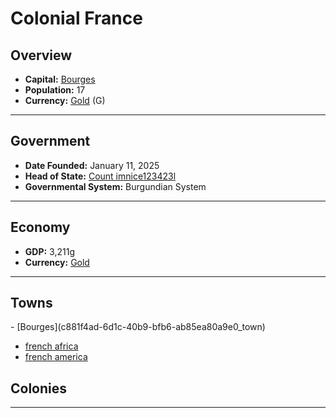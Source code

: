 <!--UNDEDITED FILE, remove this entire line if this file has been edited!-->
# <!--NAME-->Colonial France<!--NAME-->

## Overview

- **Capital:** <!--CAPITAL_LINK-->[Bourges](c881f4ad-6d1c-40b9-bfb6-ab85ea80a9e0_town)<!--CAPITAL_LINK-->
- **Population:** <!--POPULATION-->17<!--POPULATION-->
- **Currency:** <!--CURRENCY_LINK-->[Gold](Gold_currency)<!--CURRENCY_LINK--> (<!--CURRENCY_ABV-->G<!--CURRENCY_ABV-->)

---

## Government

- **Date Founded:** <!--FOUNDED-->January 11, 2025<!--FOUNDED-->
- **Head of State:** <!--LEADER_TITLE_LINK-->[Count imnice123423l](imnice123423l_user)<!--LEADER_TITLE_LINK-->
- **Governmental System:** <!--GOVERNMENT-->Burgundian System<!--GOVERNMENT-->

---

## Economy

- **GDP:** <!--GDP-->3,211g<!--GDP-->
- **Currency:** <!--CURRENCY_LINK-->[Gold](Gold_currency)<!--CURRENCY_LINK-->

---

## Towns

<!--TOWNS-->- [Bourges](c881f4ad-6d1c-40b9-bfb6-ab85ea80a9e0_town)
- [french africa](4a70934f-d341-45bb-81a7-94759d15dcef_town)
- [french america](4f2fc9ac-34ee-4a14-a843-1bc135e5ad68_town)<!--TOWNS-->

## Colonies

<!--COLONIES--><!--COLONIES-->

---